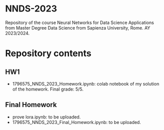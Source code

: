 # NNDS-2023
Repository of the course Neural Networks for Data Science Applications from Master Degree Data Science from Sapienza University, Rome. AY 2023/2024.

# Repository contents

## HW1
- 1796575_NNDS_2023_Homework.ipynb: colab notebook of my solution of the homework. Final grade: 5/5.

## Final Homework
- prove lora.ipynb: to be uploaded.
- 1796575_NNDS_2023_Final_Homework.ipynb: to be uploaded.
